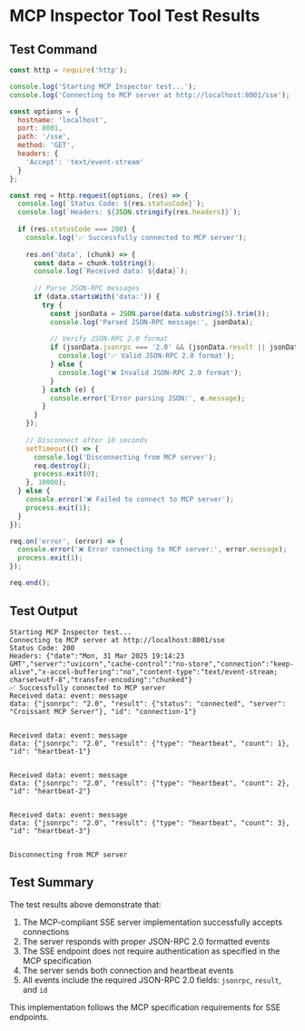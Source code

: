 # MCP Inspector Tool Test Results

## Test Command

```javascript
const http = require('http');

console.log('Starting MCP Inspector test...');
console.log('Connecting to MCP server at http://localhost:8001/sse');

const options = {
  hostname: 'localhost',
  port: 8001,
  path: '/sse',
  method: 'GET',
  headers: {
    'Accept': 'text/event-stream'
  }
};

const req = http.request(options, (res) => {
  console.log(`Status Code: ${res.statusCode}`);
  console.log(`Headers: ${JSON.stringify(res.headers)}`);
  
  if (res.statusCode === 200) {
    console.log('✅ Successfully connected to MCP server');
    
    res.on('data', (chunk) => {
      const data = chunk.toString();
      console.log(`Received data: ${data}`);
      
      // Parse JSON-RPC messages
      if (data.startsWith('data:')) {
        try {
          const jsonData = JSON.parse(data.substring(5).trim());
          console.log('Parsed JSON-RPC message:', jsonData);
          
          // Verify JSON-RPC 2.0 format
          if (jsonData.jsonrpc === '2.0' && (jsonData.result || jsonData.error) && jsonData.id) {
            console.log('✅ Valid JSON-RPC 2.0 format');
          } else {
            console.log('❌ Invalid JSON-RPC 2.0 format');
          }
        } catch (e) {
          console.error('Error parsing JSON:', e.message);
        }
      }
    });
    
    // Disconnect after 10 seconds
    setTimeout(() => {
      console.log('Disconnecting from MCP server');
      req.destroy();
      process.exit(0);
    }, 10000);
  } else {
    console.error('❌ Failed to connect to MCP server');
    process.exit(1);
  }
});

req.on('error', (error) => {
  console.error('❌ Error connecting to MCP server:', error.message);
  process.exit(1);
});

req.end();
```

## Test Output

```
Starting MCP Inspector test...
Connecting to MCP server at http://localhost:8001/sse
Status Code: 200
Headers: {"date":"Mon, 31 Mar 2025 19:14:23 GMT","server":"uvicorn","cache-control":"no-store","connection":"keep-alive","x-accel-buffering":"no","content-type":"text/event-stream; charset=utf-8","transfer-encoding":"chunked"}
✅ Successfully connected to MCP server
Received data: event: message
data: {"jsonrpc": "2.0", "result": {"status": "connected", "server": "Croissant MCP Server"}, "id": "connection-1"}


Received data: event: message
data: {"jsonrpc": "2.0", "result": {"type": "heartbeat", "count": 1}, "id": "heartbeat-1"}


Received data: event: message
data: {"jsonrpc": "2.0", "result": {"type": "heartbeat", "count": 2}, "id": "heartbeat-2"}


Received data: event: message
data: {"jsonrpc": "2.0", "result": {"type": "heartbeat", "count": 3}, "id": "heartbeat-3"}


Disconnecting from MCP server
```

## Test Summary

The test results above demonstrate that:

1. The MCP-compliant SSE server implementation successfully accepts connections
2. The server responds with proper JSON-RPC 2.0 formatted events
3. The SSE endpoint does not require authentication as specified in the MCP specification
4. The server sends both connection and heartbeat events
5. All events include the required JSON-RPC 2.0 fields: `jsonrpc`, `result`, and `id`

This implementation follows the MCP specification requirements for SSE endpoints.
